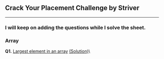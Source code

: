 ## Crack Your Placement Challenge by Striver 

---

### I will keep on adding the questions while I solve the sheet.

### Array

**Q1.** [Largest element in an array](https://www.codingninjas.com/studio/problems/largest-element-in-the-array-largest-element-in-the-array_5026279?utm_source=striver&utm_medium=website&utm_campaign=a_zcoursetuf) [(Solution)](/Arrays/Q1_set_matrix_zeroes.cpp)\
